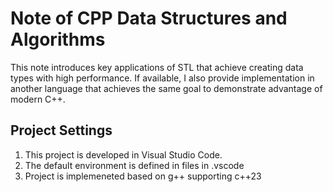 # Note of CPP Data Structures and Algorithms

This note introduces key applications of STL that achieve creating data types with high performance. If available, I also provide implementation in another language that achieves the same goal to demonstrate advantage of modern C++.

## Project Settings
1. This project is developed in Visual Studio Code.
2. The default environment is defined in files in .vscode
3. Project is implemeneted based on g++ supporting c++23

